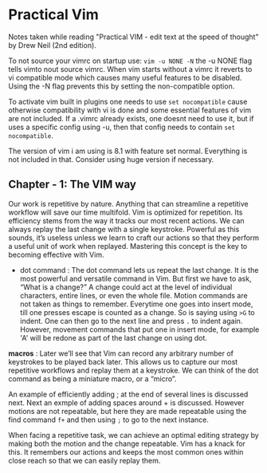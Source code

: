 # Practical Vim 

Notes taken while reading "Practical VIM - edit text at the speed of thought" by Drew Neil (2nd edition).

To not source your vimrc on startup use:
`vim -u NONE -N` the -u NONE flag tells vimto nout source vimrc. When vim starts without a vimrc it reverts to vi compatible mode which causes many useful features to be disabled. Using the -N flag prevents this by setting the non-compatible option. 

To activate vim built in plugins one needs to use `set nocompatible` cause otherwise compatibility with vi is done and some essential features of vim are not included.  If a .vimrc already exists, one doesnt need to use it, but if uses a specific config using -u, then that config needs to contain `set nocompatible`.

The version of vim i am using is 8.1 with feature set normal. Everything is not included in that. Consider using huge version if necessary. 
 
## Chapter - 1: The VIM way 

Our work is repetitive by nature. Anything that can streamline a repetitive workflow will save our time multifold. Vim is optimized for repetition. Its efficiency stems from the way it tracks our most recent actions. We can always replay the last change with a single keystroke. Powerful as this sounds, it’s useless unless we learn to craft our actions so that they perform a useful unit of work when replayed. Mastering this concept is the key to becoming effective with Vim.

- dot command : The dot command lets us repeat the last change. It is the most powerful and versatile command in Vim. But first we have to ask, “What is a change?” A change could act at the level of individual characters, entire lines, or even the whole file. Motion commands are not taken as things to remember. Everytime one goes into insert mode, till one presses escape is counted as a change. So is saying using `>G` to indent. One can then go to the next line and press `.` to indent again. However, movement commands that put one in insert mode, for example 'A' will be redone as part of the last change on using dot. 

**macros** : Later we’ll see that Vim can record any arbitrary number of keystrokes to be played back later. This allows us to capture our most repetitive workflows and replay them at a keystroke. We can think of the dot command as being a miniature macro, or a “micro”.

An example of efficiently adding ; at the end of several lines is discussed next. Next an exmple of adding spaces around + is discussed. However motions are not repeatable, but here they are made repeatable using the find command `f+` and then using `;` to go to the next instance. 

When facing a repetitive task, we can achieve an optimal editing strategy by making both the motion and the change repeatable. Vim has a knack for this. It remembers our actions and keeps the most common ones within close reach so that we can easily replay them. 

 

 
